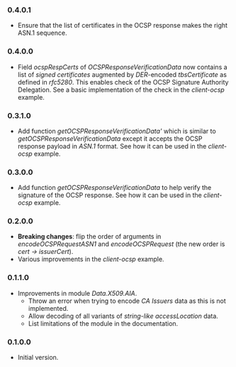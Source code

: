 ### 0.4.0.1

- Ensure that the list of certificates in the OCSP response makes the right
  ASN.1 sequence.

### 0.4.0.0

- Field *ocspRespCerts* of *OCSPResponseVerificationData* now contains a list
  of *signed certificates* augmented by *DER*-encoded *tbsCertificate* as defined
  in *rfc5280*. This enables check of the OCSP Signature Authority Delegation.
  See a basic implementation of the check in the *client-ocsp* example.

### 0.3.1.0

- Add function *getOCSPResponseVerificationData'* which is similar to
  *getOCSPResponseVerificationData* except it accepts the OCSP response payload
  in *ASN.1* format. See how it can be used in the *client-ocsp* example.

### 0.3.0.0

- Add function *getOCSPResponseVerificationData* to help verify the signature of
  the OCSP response. See how it can be used in the *client-ocsp* example.

### 0.2.0.0

- **Breaking changes**: flip the order of arguments in *encodeOCSPRequestASN1*
  and *encodeOCSPRequest* (the new order is *cert &#8594; issuerCert*).
- Various improvements in the *client-ocsp* example.

### 0.1.1.0

- Improvements in module *Data.X509.AIA*.
  + Throw an error when trying to encode *CA Issuers* data as this is not
    implemented.
  + Allow decoding of all variants of *string-like* *accessLocation* data.
  + List limitations of the module in the documentation.

### 0.1.0.0

- Initial version.

